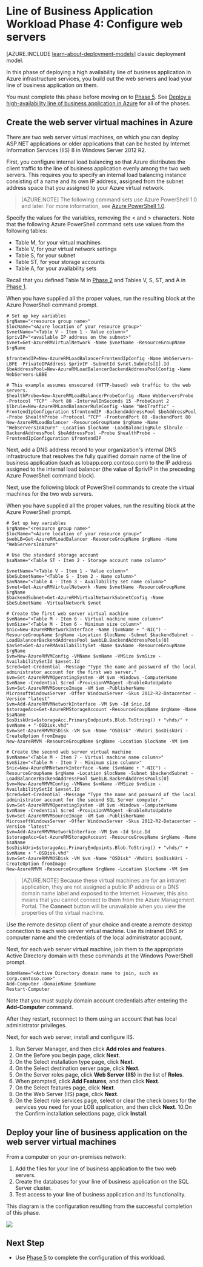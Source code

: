 <!-- not suitable for Mooncake -->

<properties 
	pageTitle="Line of business application Phase 4 | Windows Azure" 
	description="Create the web servers and load your line of business application on them in Phase 4 of the line of business application in Azure." 
	documentationCenter=""
	services="virtual-machines" 
	authors="JoeDavies-MSFT" 
	manager="timlt" 
	editor=""
	tags="azure-resource-manager"/>

<tags
	ms.service="virtual-machines"
	ms.date="01/21/2016"
	wacn.date=""/>

# Line of Business Application Workload Phase 4: Configure web servers

[AZURE.INCLUDE [learn-about-deployment-models](../includes/learn-about-deployment-models-rm-include.md)] classic deployment model.

In this phase of deploying a high availability line of business application in Azure infrastructure services, you build out the web servers and load your line of business application on them.

You must complete this phase before moving on to [Phase 5](/documentation/articles/virtual-machines-workload-high-availability-LOB-application-phase5). See [Deploy a high-availability line of business application in Azure](/documentation/articles/virtual-machines-workload-high-availability-LOB-application-overview) for all of the phases.

## Create the web server virtual machines in Azure

There are two web server virtual machines, on which you can deploy ASP.NET applications or older applications that can be hosted by Internet Information Services (IIS) 8 in Windows Server 2012 R2.

First, you configure internal load balancing so that Azure distributes the client traffic to the line of business application evenly among the two web servers. This requires you to specify an internal load balancing instance consisting of a name and its own IP address, assigned from the subnet address space that you assigned to your Azure virtual network. 

> [AZURE.NOTE] The following command sets use Azure PowerShell 1.0 and later. For more information, see [Azure PowerShell 1.0](https://azure.microsoft.com/blog/azps-1-0/).

Specify the values for the variables, removing the < and > characters. Note that the following Azure PowerShell command sets use values from the following tables:

- Table M, for your virtual machines
- Table V, for your virtual network settings
- Table S, for your subnet
- Table ST, for your storage accounts
- Table A, for your availability sets

Recall that you defined Table M in [Phase 2](/documentation/articles/virtual-machines-workload-high-availability-LOB-application-phase2) and Tables V, S, ST, and A in [Phase 1](/documentation/articles/virtual-machines-workload-high-availability-LOB-application-phase1).

When you have supplied all the proper values, run the resulting block at the Azure PowerShell command prompt.

	# Set up key variables
	$rgName="<resource group name>"
	$locName="<Azure location of your resource group>"
	$vnetName="<Table V - Item 1 - Value column>"
	$privIP="<available IP address on the subnet>"
	$vnet=Get-AzureRMVirtualNetwork -Name $vnetName -ResourceGroupName $rgName

	$frontendIP=New-AzureRMLoadBalancerFrontendIpConfig -Name WebServers-LBFE -PrivateIPAddress $privIP -SubnetId $vnet.Subnets[1].Id
	$beAddressPool=New-AzureRMLoadBalancerBackendAddressPoolConfig -Name WebServers-LBBE

	# This example assumes unsecured (HTTP-based) web traffic to the web servers.
	$healthProbe=New-AzureRMLoadBalancerProbeConfig -Name WebServersProbe -Protocol "TCP" -Port 80 -IntervalInSeconds 15 -ProbeCount 2
	$lbrule=New-AzureRMLoadBalancerRuleConfig -Name "WebTraffic" -FrontendIpConfiguration $frontendIP -BackendAddressPool $beAddressPool -Probe $healthProbe -Protocol "TCP" -FrontendPort 80 -BackendPort 80
	New-AzureRMLoadBalancer -ResourceGroupName $rgName -Name "WebServersInAzure" -Location $locName -LoadBalancingRule $lbrule -BackendAddressPool $beAddressPool -Probe $healthProbe -FrontendIpConfiguration $frontendIP

Next, add a DNS address record to your organization's internal DNS infrastructure that resolves the fully qualified domain name of the line of business application (such as lobapp.corp.contoso.com) to the IP address assigned to the internal load balancer (the value of $privIP in the preceding Azure PowerShell command block).

Next, use the following block of PowerShell commands to create the virtual machines for the two web servers. 

When you have supplied all the proper values, run the resulting block at the Azure PowerShell prompt.

	# Set up key variables
	$rgName="<resource group name>"
	$locName="<Azure location of your resource group>"
	$webLB=Get-AzureRMLoadBalancer -ResourceGroupName $rgName -Name "WebServersInAzure"	
	
	# Use the standard storage account
	$saName="<Table ST - Item 2 - Storage account name column>"

	$vnetName="<Table V - Item 1 - Value column>"
	$beSubnetName="<Table S - Item 2 - Name column>"
	$avName="<Table A - Item 3 - Availability set name column>"
	$vnet=Get-AzureRMVirtualNetwork -Name $vnetName -ResourceGroupName $rgName
	$backendSubnet=Get-AzureRMVirtualNetworkSubnetConfig -Name $beSubnetName -VirtualNetwork $vnet
	
	# Create the first web server virtual machine
	$vmName="<Table M - Item 6 - Virtual machine name column>"
	$vmSize="<Table M - Item 6 - Minimum size column>"
	$nic=New-AzureRMNetworkInterface -Name ($vmName + "-NIC") -ResourceGroupName $rgName -Location $locName -Subnet $backendSubnet -LoadBalancerBackendAddressPool $webLB.BackendAddressPools[0]
	$avSet=Get-AzureRMAvailabilitySet -Name $avName -ResourceGroupName $rgName 
	$vm=New-AzureRMVMConfig -VMName $vmName -VMSize $vmSize -AvailabilitySetId $avset.Id
	$cred=Get-Credential -Message "Type the name and password of the local administrator account for the first web server." 
	$vm=Set-AzureRMVMOperatingSystem -VM $vm -Windows -ComputerName $vmName -Credential $cred -ProvisionVMAgent -EnableAutoUpdate
	$vm=Set-AzureRMVMSourceImage -VM $vm -PublisherName MicrosoftWindowsServer -Offer WindowsServer -Skus 2012-R2-Datacenter -Version "latest"
	$vm=Add-AzureRMVMNetworkInterface -VM $vm -Id $nic.Id
	$storageAcc=Get-AzureRMStorageAccount -ResourceGroupName $rgName -Name $saName
	$osDiskUri=$storageAcc.PrimaryEndpoints.Blob.ToString() + "vhds/" + $vmName + "-OSDisk.vhd"
	$vm=Set-AzureRMVMOSDisk -VM $vm -Name "OSDisk" -VhdUri $osDiskUri -CreateOption fromImage
	New-AzureRMVM -ResourceGroupName $rgName -Location $locName -VM $vm
	
	# Create the second web server virtual machine
	$vmName="<Table M - Item 7 - Virtual machine name column>"
	$vmSize="<Table M - Item 7 - Minimum size column>"
	$nic=New-AzureRMNetworkInterface -Name ($vmName + "-NIC") -ResourceGroupName $rgName -Location $locName -Subnet $backendSubnet -LoadBalancerBackendAddressPool $webLB.BackendAddressPools[0]
	$vm=New-AzureRMVMConfig -VMName $vmName -VMSize $vmSize -AvailabilitySetId $avset.Id
	$cred=Get-Credential -Message "Type the name and password of the local administrator account for the second SQL Server computer." 
	$vm=Set-AzureRMVMOperatingSystem -VM $vm -Windows -ComputerName $vmName -Credential $cred -ProvisionVMAgent -EnableAutoUpdate
	$vm=Set-AzureRMVMSourceImage -VM $vm -PublisherName MicrosoftWindowsServer -Offer WindowsServer -Skus 2012-R2-Datacenter -Version "latest"
	$vm=Add-AzureRMVMNetworkInterface -VM $vm -Id $nic.Id
	$storageAcc=Get-AzureRMStorageAccount -ResourceGroupName $rgName -Name $saName
	$osDiskUri=$storageAcc.PrimaryEndpoints.Blob.ToString() + "vhds/" + $vmName + "-OSDisk.vhd"
	$vm=Set-AzureRMVMOSDisk -VM $vm -Name "OSDisk" -VhdUri $osDiskUri -CreateOption fromImage
	New-AzureRMVM -ResourceGroupName $rgName -Location $locName -VM $vm

> [AZURE.NOTE] Because these virtual machines are for an intranet application, they are not assigned a public IP address or a DNS domain name label and exposed to the Internet. However, this also means that you cannot connect to them from the Azure Management Portal. The **Connect** button will be unavailable when you view the properties of the virtual machine.

Use the remote desktop client of your choice and create a remote desktop connection to each web server virtual machine. Use its intranet DNS or computer name and the credentials of the local administrator account.

Next, for each web server virtual machine, join them to the appropriate Active Directory domain with these commands at the Windows PowerShell prompt.

	$domName="<Active Directory domain name to join, such as corp.contoso.com>"
	Add-Computer -DomainName $domName
	Restart-Computer

Note that you must supply domain account credentials after entering the **Add-Computer** command.

After they restart, reconnect to them using an account that has local administrator privileges.

Next, for each web server, install and configure IIS.

1. Run Server Manager, and then click **Add roles and features**.
2. On the Before you begin page, click **Next**.
3. On the Select installation type page, click **Next**.
4. On the Select destination server page, click **Next**.
5. On the Server roles page, click **Web Server (IIS)** in the list of **Roles**.
6. When prompted, click **Add Features**, and then click **Next**.
7. On the Select features page, click **Next**.
8. On the Web Server (IIS) page, click **Next**.
9. On the Select role services page, select or clear the check boxes for the services you need for your LOB application, and then click **Next**.
10.On the Confirm installation selections page, click **Install**.

## Deploy your line of business application on the web server virtual machines

From a computer on your on-premises network:

1.	Add the files for your line of business application to the two web servers.
2.	Create the databases for your line of business application on the SQL Server cluster.
3.	Test access to your line of business application and its functionality.

This diagram is the configuration resulting from the successful completion of this phase.

![](./media/virtual-machines-workload-high-availability-LOB-application-phase4/workload-lobapp-phase4.png)

## Next Step

- Use [Phase 5](/documentation/articles/virtual-machines-workload-high-availability-LOB-application-phase5) to complete the configuration of this workload.
